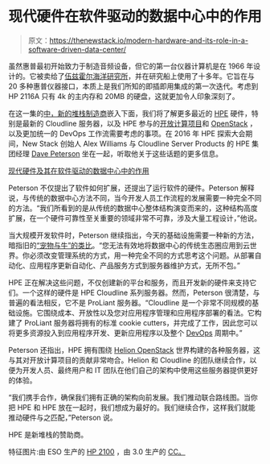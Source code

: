 # 现代硬件在软件驱动的数据中心中的作用

> 原文：<https://thenewstack.io/modern-hardware-and-its-role-in-a-software-driven-data-center/>

虽然惠普最初开始致力于制造音频设备，但它的第一台仪器计算机是在 1966 年设计的。它被卖给了[伍兹霍尔海洋研究所](http://www.whoi.edu/)，并在研究船上使用了十多年。它旨在与 20 多种惠普仪器接口，本质上是我们所知的即插即用集成的第一次迭代。考虑到 HP 2116A 只有 4k 的主内存和 20MB 的硬盘，这就更加令人印象深刻了。

在这一集的[中，新的堆栈制造商](https://thenewstack.io/podcasts/)嵌入下面，我们将了解更多最近的 [HPE](https://www8.hp.com/us/en/solutions/business-solutions.html) 硬件，特别是最新的 Cloudline 服务器，以及 HPE 参与的[开放计算项目](http://www.opencompute.org/)和 [OpenStack](https://www.openstack.org/) ，以及更加统一的 DevOps 工作流需要考虑的事项。在 2016 年 HPE 探索大会期间，New Stack 创始人 Alex Williams 与 Cloudline Server Products 的 HPE 集团经理 [Dave Peterson](https://www.linkedin.com/in/petersondave) 坐在一起，听取他关于这些话题的更多信息。

[现代硬件及其在软件驱动的数据中心中的作用](https://thenewstack.simplecast.com/episodes/modern-hardware-and-its-role-in-a-software-driven-data-center)

Peterson 不仅提出了软件如何扩展，还提出了运行软件的硬件。Peterson 解释说，与传统的数据中心方法不同，当今开发人员工作流程的发展需要一种完全不同的方法。“我们所看到的是从传统的数据中心整体结构演变而来的，这种结构高度扩展，在一个硬件可靠性至关重要的领域非常不可靠，涉及大量工程设计，”他说。

当大规模开发软件时，Peterson 继续指出，今天的基础设施需要一种新的方法，暗指旧的[“宠物与牛”的类比](https://thenewstack.io/sorry-cant-push-code-busy-shaving-yak/)。“您无法有效地将数据中心的传统生态圈应用到云世界。你必须改变管理系统的方式，用一种完全不同的方式思考这个问题。从部署自动化、应用程序更新自动化、产品服务方式到服务器维护方式，无所不包。”

HPE 正在解决这些问题，不仅创建新的平台和服务，而且开发新的硬件来支持它们。一个这样的硬件是 HPE Cloudline 系列服务器。然而，Peterson 很清楚，与普遍的看法相反，它不是 ProLiant 服务器。“Cloudline 是一个非常不同规模的基础设施。它围绕成本、开放性以及您对应用程序管理和应用程序部署的看法。它构建了 ProLiant 服务器将拥有的标准 cookie cutters，并完成了工作，因此您可以将更多资源投入到应用程序开发、更新应用程序以及整个 [DevOps](https://thenewstack.io/tns-research-devops-factions-software-development-world/) 周期中。”

Peterson 还指出，HPE 拥有围绕 [Helion OpenStack](http://www8.hp.com/us/en/cloud/helion-overview.html) 世界构建的各种服务器，这与其对开放计算项目的贡献非常吻合。Helion 和 Cloudline 的团队继续合作，以便为开发人员、最终用户和 IT 团队在他们自己的架构中使用这些服务器提供更好的体验。

“我们携手合作，确保我们拥有正确的架构向前发展。我们推动联合路线图。当你把 HPE 和 HPE 放在一起时，我们想成为最好的。我们继续合作，这样我们就能推动硬件与之匹配，”Peterson 说。

HPE 是新堆栈的赞助商。

特征图片:由 ESO 生产的 [HP 2100](http://www.eso.org/public/images/potw1223a/) ，由 3.0 生产的 [CC。](https://commons.wikimedia.org/w/index.php?curid=19757940)

<svg xmlns:xlink="http://www.w3.org/1999/xlink" viewBox="0 0 68 31" version="1.1"><title>Group</title> <desc>Created with Sketch.</desc></svg>